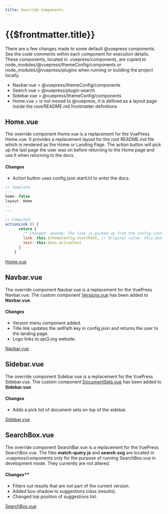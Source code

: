 ```yaml
---
title: Override Components
---
```


# {{$frontmatter.title}}

<TocHeader /> <TOC class="table-of-contents" :include-level="[2,3]" />

There are a few changes made to some default @vuepress components. See the code comments within each component for execution details. These components, located in .vuepress/components, are copied to node_modules/@vuepress/themeConfig/components or node_modules/@vuepress/plugins when running or building the project locally.

- Navbar.vue > @vuepress/themeConfig/components
- Search.vue > @vuepress/plugin-search
- Sidebar.vue > @vuepress/themeConfig/components
- Home.vue > is not moved to @vuepress, it is defined as a layout page inside the root/README.md frontmatter definitions

## Home.vue

The override component Home.vue is a replacement for the VuePress Home.vue. It provides a replacement layout for the root README.md file which is rendered as the Home or Landing Page. The action button will pick up the last page the user was on before returning to the Home page and use it when returning to the docs.

#### Changes

- Action button uses config.json startUrl to enter the docs.

```js
// Template
---
home: false
layout: Home
...
---

// Computed
actionLink () {
      return {
        /* Changed: wkande: The link is picked up from the config.json file which is set by the title in the Navbar. */
        link: this.$themeConfig.startPath, // Original value: this.data.actionLink,
        text: this.data.actionText
      }
    }
```

[Home.vue](https://github.com/api3dao/api3-docs/blob/stage/docs/.vuepress/components/Home.vue)

## Navbar.vue

The override component Navbar.vue is a replacement for the VuePress Navbar.vue. The custom component [Versions.vue](./custom-components.md#versions-vue-and-versionsmodal-vue) has been added to **Navbar.vue**.

#### Changes

- Version menu component added.
- Title link updates the setPath key in config.json and returns the user to the landing page.
- Logo links to api3.org website.

[Navbar.vue](https://github.com/api3dao/api3-docs/blob/stage/docs/.vuepress/components/Navbar.vue)

## Sidebar.vue

The override component Sidebar.vue is a replacement for the VuePress Sidebar.vue. The custom component [DocumentSets.vue](./custom-components.md#documentsets-vue) has been added to **Sidebar.vue**.

#### Changes

- Adds a pick list of document sets on top of the sidebar.

[Sidebar.vue](https://github.com/api3dao/api3-docs/blob/stage/docs/.vuepress/components/Sidebar.vue)

## SearchBox.vue

The override component SearchBar.vue is a replacement for the VuePress SearchBox.vue. The files **match-query.js** and **search.svg** are located in .vuepress/components only for the purpose of running SearchBox.vue in development mode. They currently are not altered.

#### Changes\*\*

- Filters out results that are not part of the current version.
- Added box-shadow to suggestions class (results).
- Changed top position of suggestions list.

[SearchBox.vue](https://github.com/api3dao/api3-docs/blob/stage/docs/.vuepress/components/SearchBox.vue)
